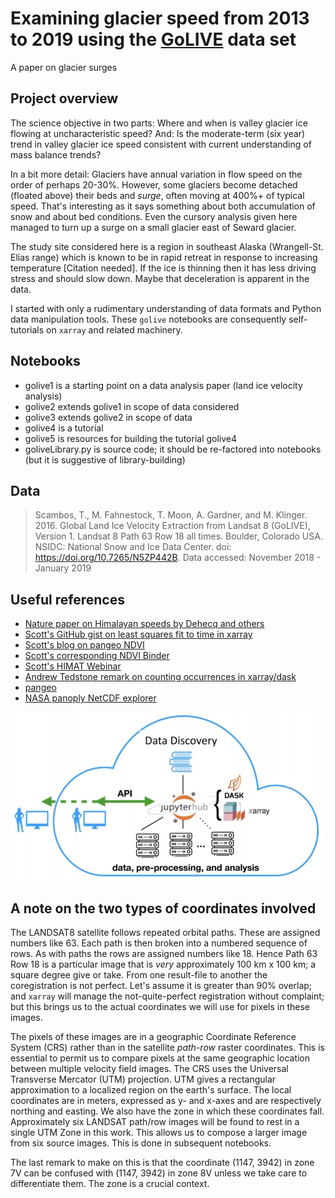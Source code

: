 # Examining glacier speed from 2013 to 2019 using the [GoLIVE](https://nsidc.org/data/NSIDC-0710)  data set

A paper on glacier surges


## Project overview

The science objective in two parts: Where and when is valley glacier ice flowing at uncharacteristic speed?
And: Is the moderate-term (six year) trend in valley glacier ice speed consistent with current understanding of
mass balance trends? 

In a bit more detail: Glaciers have annual variation in flow speed on the order of perhaps 20-30%. However, some glaciers become detached (floated above) their beds and _surge_, often moving at 400%+ of typical speed. That's interesting as it says something about both accumulation of snow and about bed conditions. Even the cursory analysis given here managed to turn up a surge on a small glacier east of Seward glacier.

The study site considered here is a region in southeast Alaska (Wrangell-St. Elias range) which is known to be in rapid retreat in response to increasing temperature \[Citation needed\]. If the ice is thinning then it has less driving stress and should slow down. Maybe that deceleration is apparent in the data.

I started with only a rudimentary understanding of data formats and Python data manipulation tools. These `golive` notebooks are consequently self-tutorials on `xarray` and related machinery.


## Notebooks

* golive1 is a starting point on a data analysis paper (land ice velocity analysis)
* golive2 extends golive1 in scope of data considered
* golive3 extends golive2 in scope of data
* golive4 is a tutorial
* golive5 is resources for building the tutorial golive4
* goliveLibrary.py is source code; it should be re-factored into notebooks (but it is suggestive of library-building)


## Data

> Scambos, T., M. Fahnestock, T. Moon, A. Gardner, and M. Klinger. 2016. Global Land Ice Velocity Extraction from Landsat 8 (GoLIVE), Version 1. Landsat 8 Path 63 Row 18 all times. Boulder, Colorado USA. NSIDC: National Snow and Ice Data Center. doi: https://doi.org/10.7265/N5ZP442B. Data accessed: November 2018 - January 2019


## Useful references

- [Nature paper on Himalayan speeds by Dehecq and others](https://www.nature.com/articles/s41561-018-0271-9)
- [Scott's GitHub gist on least squares fit to time in xarray](https://gist.github.com/scottyhq/8daa7290298c9edf2ef1eb05dc3b6c60)
- [Scott's blog on pangeo NDVI](https://medium.com/pangeo/cloud-native-geoprocessing-of-earth-observation-satellite-data-with-pangeo-997692d91ca2)
- [Scott's corresponding NDVI Binder](http://binder.pangeo.io/v2/gh/scottyhq/pangeo-example-notebooks/landsat-cog?urlpath=lab/tree/landsat8-cog-ndvi.ipynb)
- [Scott's HIMAT Webinar](http://wiki.esipfed.org/index.php/Interoperability_and_Technology/Tech_Dive_Webinar_Series#14_Feb_2019:_.22Cloud_Native_Geoprocessing_of_Earth_Observation_Satellite_Data_with_Pangeo.22:_Scott_Henderson_.28University_of_Washington.29)
- [Andrew Tedstone remark on counting occurrences in xarray/dask](http://atedstone.github.io/count-with-xarray/)
- [pangeo](http://pangeo.io)
- [NASA panoply NetCDF explorer](https://www.giss.nasa.gov/tools/panoply/)


<img src="figures/pangeo.png" alt="drawing" width="500"/>


## A note on the two types of coordinates involved

The LANDSAT8 satellite follows repeated orbital paths. These are assigned numbers like 63. Each path is then broken into a numbered sequence of rows. As with paths the rows are assigned numbers like 18. Hence Path 63 Row 18 is a particular image that is *very* approximately 100 km x 100 km; a square degree give or take. From one result-file to another the coregistration is not perfect. Let's assume it is greater than 90% overlap; and `xarray` will manage the not-quite-perfect registration without complaint; but this brings us to the actual coordinates we will use for pixels in these images.

The pixels of these images are in a geographic Coordinate Reference System (CRS) rather than in the satellite _path-row_ raster coordinates. This is essential to permit us to compare pixels at the same geographic location between multiple velocity field images. The CRS uses the Universal Transverse Mercator (UTM) projection. UTM gives a rectangular approximation to a localized region on the earth's surface. The local coordinates are in meters, expressed as y- and x-axes and are respectively northing and easting. We also have the zone in which these coordinates fall. Approximately six LANDSAT path/row images will be found to rest in a single UTM Zone in this work. This allows us to compose a larger image from six source images. This is done in subsequent notebooks. 


The last remark to make on this is that the coordinate (1147, 3942) in zone 7V can be confused with (1147, 3942) in zone 8V unless we take care to differentiate them. The zone is a crucial context.



